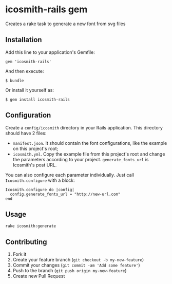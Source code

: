 # icosmith-rails gem

Creates a rake task to generate a new font from svg files

## Installation

Add this line to your application's Gemfile:

    gem 'icosmith-rails'

And then execute:

    $ bundle

Or install it yourself as:

    $ gem install icosmith-rails

## Configuration

Create a `config/icosmith` directory in your Rails application. This directory should have 2 files:

   * `manifest.json`. It should contain the font configurations, like the example on this project's root;
   * `icosmith.yml`. Copy the example file from this project's root and change the parameters according to your project. `generate_fonts_url` is Icosmith's post URL.

You can also configure each parameter individually. Just call `Icosmith.configure` with a block:

    Icosmith.configure do |config|
      config.generate_fonts_url = "http://new-url.com"
    end

## Usage

    rake icosmith:generate

## Contributing

1. Fork it
2. Create your feature branch (`git checkout -b my-new-feature`)
3. Commit your changes (`git commit -am 'Add some feature'`)
4. Push to the branch (`git push origin my-new-feature`)
5. Create new Pull Request
